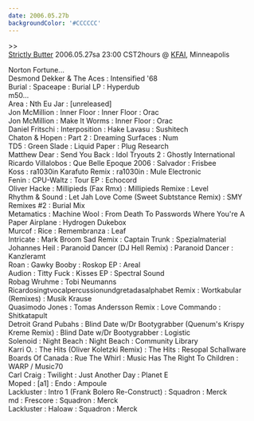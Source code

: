 ```yaml
---
date: 2006.05.27b
backgroundColor: '#CCCCCC'
---
```


\>>[  
Strictly Butter](http://strictlybutter.blogspot.com/) 2006.05.27sa 23:00 CST2hours @ [KFAI](http://www.kfai.org/), Minneapolis  

Norton Fortune...  
Desmond Dekker & The Aces : Intensified '68  
Burial : Spaceape : Burial LP : Hyperdub  
m50...  
Area : Nth Eu Jar : \[unreleased\]  
Jon McMillion : Inner Floor : Inner Floor : Orac  
Jon McMillion : Make It Worms : Inner Floor : Orac  
Daniel Fritschi : Interposition : Hake Lavasu : Sushitech  
Chaton & Hopen : Part 2 : Dreaming Surfaces : Num  
TD5 : Green Slade : Liquid Paper : Plug Research  
Matthew Dear : Send You Back : Idol Tryouts 2 : Ghostly International  
Ricardo Villalobos : Que Belle Epoque 2006 : Salvador : Frisbee  
Koss : ra1030in Karafuto Remix : ra1030in : Mule Electronic  
Fenin : CPU-Waltz : Tour EP : Echocord  
Oliver Hacke : Millipieds (Fax Rmx) : Millipieds Remixe : Level  
Rhythm & Sound : Let Jah Love Come (Sweet Subtstance Remix) : SMY Remixes #2 : Burial Mix  
Metamatics : Machine Wool : From Death To Passwords Where You're A Paper Airplane : Hydrogen Dukebox  
Murcof : Rice : Remembranza : Leaf  
Intricate : Mark Broom Sad Remix : Captain Trunk : Spezialmaterial  
Johannes Heil : Paranoid Dancer (DJ Hell Remix) : Paranoid Dancer : Kanzleramt  
Roan : Gawky Booby : Roskop EP : Areal  
Audion : Titty Fuck : Kisses EP : Spectral Sound  
Robag Wruhme : Tobi Neumanns Ricardosingtvocalpercussionundgretadasalphabet Remix : Wortkabular (Remixes) : Musik Krause  
Quasimodo Jones : Tomas Andersson Remix : Love Commando : Shitkatapult  
Detroit Grand Pubahs : Blind Date w/Dr Bootygrabber (Quenum's Krispy Kreme Remix) : Blind Date w/Dr Bootygrabber : Logistic  
Solenoid : Night Beach : Night Beach : Community Library  
Karri O. : The Hits (Oliver Koletzki Remix) : The Hits : Resopal Schallware  
Boards Of Canada : Rue The Whirl : Music Has The Right To Children : WARP / Music70  
Carl Craig : Twilight : Just Another Day : Planet E  
Moped : \[a1\] : Endo : Ampoule  
Lackluster : Intro 1 (Frank Bolero Re-Construct) : Squadron : Merck  
md : Frescore : Squadron : Merck  
Lackluster : Haloaw : Squadron : Merck